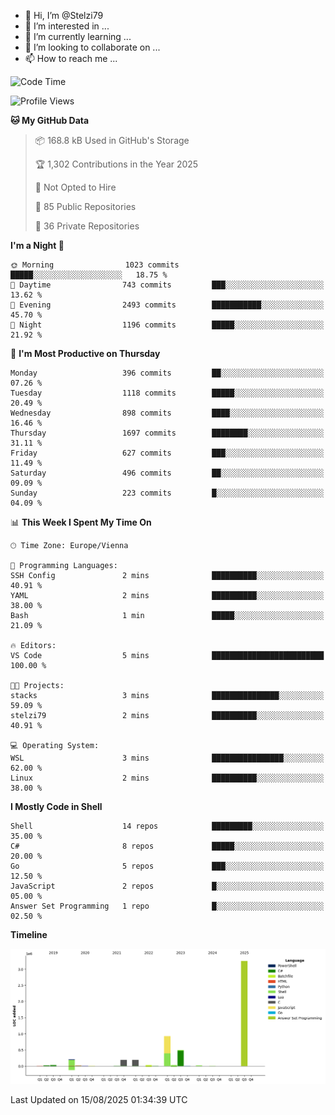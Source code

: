 - 👋 Hi, I’m @Stelzi79
- 👀 I’m interested in ...
- 🌱 I’m currently learning ...
- 💞️ I’m looking to collaborate on ...
- 📫 How to reach me ...

<!--START_SECTION:waka-->
![Code Time](http://img.shields.io/badge/Code%20Time-1%2C142%20hrs%2058%20mins-blue)

![Profile Views](http://img.shields.io/badge/Profile%20Views-0-blue)

**🐱 My GitHub Data** 

> 📦 168.8 kB Used in GitHub's Storage 
 > 
> 🏆 1,302 Contributions in the Year 2025
 > 
> 🚫 Not Opted to Hire
 > 
> 📜 85 Public Repositories 
 > 
> 🔑 36 Private Repositories 
 > 
**I'm a Night 🦉** 

```text
🌞 Morning                1023 commits        █████░░░░░░░░░░░░░░░░░░░░   18.75 % 
🌆 Daytime                743 commits         ███░░░░░░░░░░░░░░░░░░░░░░   13.62 % 
🌃 Evening                2493 commits        ███████████░░░░░░░░░░░░░░   45.70 % 
🌙 Night                  1196 commits        █████░░░░░░░░░░░░░░░░░░░░   21.92 % 
```
📅 **I'm Most Productive on Thursday** 

```text
Monday                   396 commits         ██░░░░░░░░░░░░░░░░░░░░░░░   07.26 % 
Tuesday                  1118 commits        █████░░░░░░░░░░░░░░░░░░░░   20.49 % 
Wednesday                898 commits         ████░░░░░░░░░░░░░░░░░░░░░   16.46 % 
Thursday                 1697 commits        ████████░░░░░░░░░░░░░░░░░   31.11 % 
Friday                   627 commits         ███░░░░░░░░░░░░░░░░░░░░░░   11.49 % 
Saturday                 496 commits         ██░░░░░░░░░░░░░░░░░░░░░░░   09.09 % 
Sunday                   223 commits         █░░░░░░░░░░░░░░░░░░░░░░░░   04.09 % 
```


📊 **This Week I Spent My Time On** 

```text
🕑︎ Time Zone: Europe/Vienna

💬 Programming Languages: 
SSH Config               2 mins              ██████████░░░░░░░░░░░░░░░   40.91 % 
YAML                     2 mins              ██████████░░░░░░░░░░░░░░░   38.00 % 
Bash                     1 min               █████░░░░░░░░░░░░░░░░░░░░   21.09 % 

🔥 Editors: 
VS Code                  5 mins              █████████████████████████   100.00 % 

🐱‍💻 Projects: 
stacks                   3 mins              ███████████████░░░░░░░░░░   59.09 % 
stelzi79                 2 mins              ██████████░░░░░░░░░░░░░░░   40.91 % 

💻 Operating System: 
WSL                      3 mins              ████████████████░░░░░░░░░   62.00 % 
Linux                    2 mins              ██████████░░░░░░░░░░░░░░░   38.00 % 
```

**I Mostly Code in Shell** 

```text
Shell                    14 repos            █████████░░░░░░░░░░░░░░░░   35.00 % 
C#                       8 repos             █████░░░░░░░░░░░░░░░░░░░░   20.00 % 
Go                       5 repos             ███░░░░░░░░░░░░░░░░░░░░░░   12.50 % 
JavaScript               2 repos             █░░░░░░░░░░░░░░░░░░░░░░░░   05.00 % 
Answer Set Programming   1 repo              █░░░░░░░░░░░░░░░░░░░░░░░░   02.50 % 
```



**Timeline**

![Lines of Code chart](https://raw.githubusercontent.com/Stelzi79/Stelzi79/main/assets/bar_graph.png)


 Last Updated on 15/08/2025 01:34:39 UTC
<!--END_SECTION:waka-->

<!---
Stelzi79/Stelzi79 is a ✨ special ✨ repository because its `README.md` (this file) appears on your GitHub profile.
You can click the Preview link to take a look at your changes.
--->
